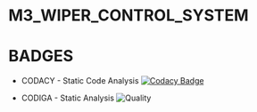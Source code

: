 # M3_WIPER_CONTROL_SYSTEM

# BADGES

* CODACY - Static Code Analysis
[![Codacy Badge](https://app.codacy.com/project/badge/Grade/dc5f153a4149421794b6c2ee25fa1689)](https://www.codacy.com/gh/VIGNESH8629/M3_WIPER_CONTROL_SYSTEM/dashboard?utm_source=github.com&amp;utm_medium=referral&amp;utm_content=VIGNESH8629/M3_WIPER_CONTROL_SYSTEM&amp;utm_campaign=Badge_Grade)

* CODIGA - Static Analysis
![Quality](https://api.codiga.io/project/33394/status/svg)


